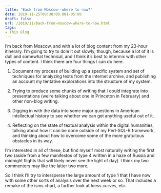 ```yaml
---
title: 'Back from Moscow--where to now?'
date: 2010-11-25T00:38:00.001-05:00
draft: false
url: /2010/11/back-from-moscow-where-to-now.html
tags: 
- This Blog
---
```


 <!-- /\* Font Definitions \*/ @font-face {font-family:Cambria; panose-1:2 4 5 3 5 4 6 3 2 4; mso-font-charset:0; mso-generic-font-family:auto; mso-font-pitch:variable; mso-font-signature:3 0 0 0 1 0;} /\* Style Definitions \*/ p.MsoNormal, li.MsoNormal, div.MsoNormal {mso-style-parent:""; margin-top:0in; margin-right:0in; margin-bottom:10.0pt; margin-left:0in; mso-pagination:widow-orphan; font-size:12.0pt; font-family:"Times New Roman"; mso-ascii-font-family:Cambria; mso-ascii-theme-font:minor-latin; mso-fareast-font-family:Cambria; mso-fareast-theme-font:minor-latin; mso-hansi-font-family:Cambria; mso-hansi-theme-font:minor-latin; mso-bidi-font-family:"Times New Roman"; mso-bidi-theme-font:minor-bidi;} p.MsoListParagraph, li.MsoListParagraph, div.MsoListParagraph {margin-top:0in; margin-right:0in; margin-bottom:10.0pt; margin-left:.5in; mso-add-space:auto; mso-pagination:widow-orphan; font-size:12.0pt; font-family:"Times New Roman"; mso-ascii-font-family:Cambria; mso-ascii-theme-font:minor-latin; mso-fareast-font-family:Cambria; mso-fareast-theme-font:minor-latin; mso-hansi-font-family:Cambria; mso-hansi-theme-font:minor-latin; mso-bidi-font-family:"Times New Roman"; mso-bidi-theme-font:minor-bidi;} p.MsoListParagraphCxSpFirst, li.MsoListParagraphCxSpFirst, div.MsoListParagraphCxSpFirst {mso-style-type:export-only; margin-top:0in; margin-right:0in; margin-bottom:0in; margin-left:.5in; margin-bottom:.0001pt; mso-add-space:auto; mso-pagination:widow-orphan; font-size:12.0pt; font-family:"Times New Roman"; mso-ascii-font-family:Cambria; mso-ascii-theme-font:minor-latin; mso-fareast-font-family:Cambria; mso-fareast-theme-font:minor-latin; mso-hansi-font-family:Cambria; mso-hansi-theme-font:minor-latin; mso-bidi-font-family:"Times New Roman"; mso-bidi-theme-font:minor-bidi;} p.MsoListParagraphCxSpMiddle, li.MsoListParagraphCxSpMiddle, div.MsoListParagraphCxSpMiddle {mso-style-type:export-only; margin-top:0in; margin-right:0in; margin-bottom:0in; margin-left:.5in; margin-bottom:.0001pt; mso-add-space:auto; mso-pagination:widow-orphan; font-size:12.0pt; font-family:"Times New Roman"; mso-ascii-font-family:Cambria; mso-ascii-theme-font:minor-latin; mso-fareast-font-family:Cambria; mso-fareast-theme-font:minor-latin; mso-hansi-font-family:Cambria; mso-hansi-theme-font:minor-latin; mso-bidi-font-family:"Times New Roman"; mso-bidi-theme-font:minor-bidi;} p.MsoListParagraphCxSpLast, li.MsoListParagraphCxSpLast, div.MsoListParagraphCxSpLast {mso-style-type:export-only; margin-top:0in; margin-right:0in; margin-bottom:10.0pt; margin-left:.5in; mso-add-space:auto; mso-pagination:widow-orphan; font-size:12.0pt; font-family:"Times New Roman"; mso-ascii-font-family:Cambria; mso-ascii-theme-font:minor-latin; mso-fareast-font-family:Cambria; mso-fareast-theme-font:minor-latin; mso-hansi-font-family:Cambria; mso-hansi-theme-font:minor-latin; mso-bidi-font-family:"Times New Roman"; mso-bidi-theme-font:minor-bidi;} @page Section1 {size:8.5in 11.0in; margin:1.0in 1.25in 1.0in 1.25in; mso-header-margin:.5in; mso-footer-margin:.5in; mso-paper-source:0;} div.Section1 {page:Section1;} /\* List Definitions \*/ @list l0 {mso-list-id:293681473; mso-list-type:hybrid; mso-list-template-ids:-796505606 67698703 67698713 67698715 67698703 67698713 67698715 67698703 67698713 67698715;} @list l0:level1 {mso-level-tab-stop:none; mso-level-number-position:left; text-indent:-.25in;} ol {margin-bottom:0in;} ul {margin-bottom:0in;} -->   

I’m back from Moscow, and with a lot of blog content from my 23-hour itinerary. I’m going to try to dole it out slowly, though, because a lot of it is dull and somewhat technical, and I think it’s best to intermix with other types of content. I think there are four things I can do here.

1. Document my process of building up a specific system and set of techniques for analyzing texts from the internet archive, and publishing an account my tentative explorations into the structure of my system.

2. Trying to produce some chunks of writing that I could integrate into presentations (we’re talking about one in Princeton in February) and other non-blog writing.

3. Digging in with the data into some major questions in American intellectual history to see whether we can get anything useful out of it.

4. Reflecting on the state of textual analysis within the digital humanities, talking about how it can be done outside of my Perl-SQL-R framework, and thinking about how to overcome some of the more gratuitous obstacles in its way.

I’m interested in all of these, but find myself most naturally writing the first two (aside from a few manifestos of type 4 written in a haze of Russia and midnight flights that will likely never see the light of day). I think my two commenters may like the latter two more.

So I think I’ll try to intersperse the large amount of type 1 that I have now with some other sorts of analysis over the next week or so. That includes a remake of the isms chart, a further look at loess curves, etc.
